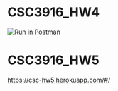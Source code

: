 # CSC3916_HW4

[![Run in Postman](https://run.pstmn.io/button.svg)](https://god.postman.co/run-collection/1a4a9dbf372df9107e06?action=collection%2Fimport&env%5BCSC3916_HW2%5D=W3sia2V5IjoidG9rZW4iLCJ2YWx1ZSI6IiIsImVuYWJsZWQiOnRydWV9XQ==)

# CSC3916_HW5
https://csc-hw5.herokuapp.com/#/
